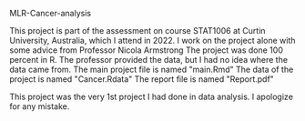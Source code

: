 MLR-Cancer-analysis

This project is part of the assessment on course STAT1006 at Curtin University, Australia, which I attend in 2022.
I work on the project alone with some advice from Professor Nicola Armstrong
The project was done 100 percent in R.
The professor provided the data, but I had no idea where the data came from.
The main project file is named "main.Rmd"
The data of the project is named "Cancer.Rdata"
The report file is named "Report.pdf"

This project was the very 1st project I had done in data analysis. I apologize for any mistake. 

